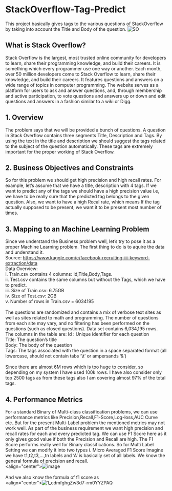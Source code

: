 # StackOverflow-Tag-Predict
This project basically gives tags to the various questions of StackOverflow by taking into account the Title and Body of the question.
![SO](https://user-images.githubusercontent.com/51243187/88142213-bc5e5d80-cc12-11ea-93e8-4df454c11145.png)
## What is Stack Overflow?
Stack Overflow is the largest, most trusted online community for developers to learn, share their programming knowledge, and build their careers.
It is something which every programmer use one way or another. Each month, over 50 million developers come to Stack Overflow to learn, share their knowledge, and build their careers. It features questions and answers on a wide range of topics in computer programming. The website serves as a platform for users to ask and answer questions, and, through membership and active participation, to vote questions and answers up or down and edit questions and answers in a fashion similar to a wiki or Digg.
## 1. Overview
The problem says that we will be provided a bunch of questions. A question in Stack Overflow contains three segments Title, Description and Tags. By using the text in the title and description we should suggest the tags related to the subject of the question automatically. These tags are extremely important for the proper working of Stack Overflow.
## 2. Business Objectives and Constraints
So for this problem we should get high precision and high recall rates. For example, let’s assume that we have a title, description with 4 tags. If we want to predict any of the tags we should have a high precision value i.e, we have to be really sure that the predicted tag belongs to the given question. Also, we want to have a high Recal rate, which means If the tag actually supposed to be present, we want it to be present most number of times.
## 3. Mapping to an Machine Learning Problem
Since we understand the Business problem well, let’s try to pose it as a proper Machine Learning problem. The first thing to do is to aquire the data and understand it.<br />
Source: https://www.kaggle.com/c/facebook-recruiting-iii-keyword-extraction/data<br />
Data Overview:<br />
i. Train.csv contains 4 columns: Id,Title,Body,Tags.<br />
ii. Test.csv contains the same columns but without the Tags, which we have to predict.<br />
iii. Size of Train.csv: 6.75GB<br />
iv. Size of Test.csv: 2GB<br />
v. Number of rows in Train.csv = 6034195<br /><br />
The questions are randomized and contains a mix of verbose text sites as well as sites related to math and programming. The number of questions from each site may vary, and no filtering has been performed on the questions (such as closed questions).
Data set contains 6,034,195 rows. The columns in the table are:
Id : Unique identifier for each question<br />
Title: The question’s title<br />
Body: The body of the question<br />
Tags: The tags associated with the question in a space separated format (all lowercase, should not contain tabs ‘\t’ or ampersands ‘&’)<br /><br />
Since there are almost 6M rows which is too huge to consider, so depending on my system I have used 100k rows. I have also consider only top 2500 tags as from these tags also I am covering almost 97% of the total tags.
## 4. Performance Metrics
For a standard Binary of Multi-class classification problems, we can use performance metrics like Precision,Recall,F1-Score,Log-loss,AUC Curve etc..But for the present Multi-Label problem the mentioned metrics may not work well. As part of the business requirement we want high precision and recall rates for each and every predicted tag. We can use F1 Score here as it only gives good value if both the Precision and Recall are high. The F1 Score performs really well for Binary classifications. So for Multi Label Setting we can modify it into two types
i. Micro Averaged F1 Score
Imagine we have t1,t2,t3,…,tn labels and ‘A’ is basically set of all labels. We know the general formula of precision and recall.<br />
<align="center">![image](https://user-images.githubusercontent.com/51243187/88142023-64bff200-cc12-11ea-821c-b1fb6e06dd8e.png)
<br /><br />And we also know the formula of f1 score as<br />
<align="center">![1_cdmfghgZw3d7-rm0YYZPAQ](https://user-images.githubusercontent.com/51243187/88142156-a2bd1600-cc12-11ea-9c16-0e51f399c257.png)



